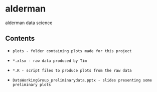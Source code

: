 # alderman
alderman data science

## Contents

* `plots - folder containing plots made for this project`

* `*.xlsx - raw data produced by Tim`

* `*.R - script files to produce plots from the raw data`

* `DataWorkingGroup_preliminarydata.pptx - slides presenting some preliminary plots`
